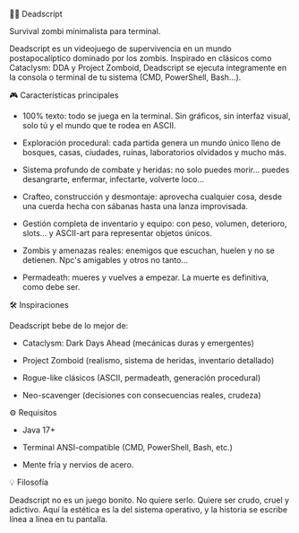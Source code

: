 🧟‍♂️ Deadscript

Survival zombi minimalista para terminal.

Deadscript es un videojuego de supervivencia en un mundo postapocalíptico dominado por los zombis. Inspirado en clásicos como Cataclysm: DDA y Project Zomboid, Deadscript se ejecuta íntegramente en la consola o terminal de tu sistema (CMD, PowerShell, Bash…).

🎮 Características principales

 - 100% texto: todo se juega en la terminal. Sin gráficos, sin interfaz visual, solo tú y el mundo que te rodea en ASCII.

 - Exploración procedural: cada partida genera un mundo único lleno de bosques, casas, ciudades, ruinas, laboratorios olvidados y mucho más.

 - Sistema profundo de combate y heridas: no solo puedes morir… puedes desangrarte, enfermar, infectarte, volverte loco…

 - Crafteo, construcción y desmontaje: aprovecha cualquier cosa, desde una cuerda hecha con sábanas hasta una lanza improvisada.

 - Gestión completa de inventario y equipo: con peso, volumen, deterioro, slots… y ASCII-art para representar objetos únicos.

 - Zombis y amenazas reales: enemigos que escuchan, huelen y no se detienen. Npc's amigables y otros no tanto...

 - Permadeath: mueres y vuelves a empezar. La muerte es definitiva, como debe ser.

🛠️ Inspiraciones

Deadscript bebe de lo mejor de:

 - Cataclysm: Dark Days Ahead (mecánicas duras y emergentes)

 - Project Zomboid (realismo, sistema de heridas, inventario detallado)

 - Rogue-like clásicos (ASCII, permadeath, generación procedural)

 - Neo-scavenger (decisiones con consecuencias reales, crudeza)

⚙️ Requisitos

 - Java 17+

 - Terminal ANSI-compatible (CMD, PowerShell, Bash, etc.)

 - Mente fría y nervios de acero.

💡 Filosofía

Deadscript no es un juego bonito.
No quiere serlo.
Quiere ser crudo, cruel y adictivo.
Aquí la estética es la del sistema operativo, y la historia se escribe línea a línea en tu pantalla.
